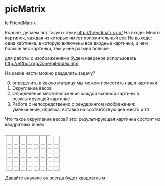 picMatrix
=========

le FriendMatrix

Короче, делаем вот такую штуку http://friendmatrix.co/
На входе: Много картинок, каждая из которых имеет положительный вес
На выходе: одна картинка, в которую включены все входные картинки, и чем больше вес картинки, тем у нее размер больше


для работы с изображениями будем навреное использовать http://effbot.org/zone/pil-index.htm

На какие части можно разделить задачу?

0. определить в какую матрицу мы можем поместить наши картинки
1. Округление весов 
2. Определение местоположения каждой входной картины в результирующей картинке
3. Работа с непосредственно с рендерингом изображения: уменьшение, обрезка, вставка на соответствующее место и тп

Что такое округление весов? это:
результирующая картинка состоит из квадратных ячеек
```
____________________
|__|__|__|__|__|__|__|__|
|__|__|__|__|__|__|__|__|
|__|__|__|__|__|__|__|__|
|__|__|__|__|__|__|__|__|
|__|__|__|__|__|__|__|__|
|__|__|__|__|__|__|__|__|
|__|__|__|__|__|__|__|__|
|__|__|__|__|__|__|__|__|
```

Давайте вначале он всегда будет квадратным


